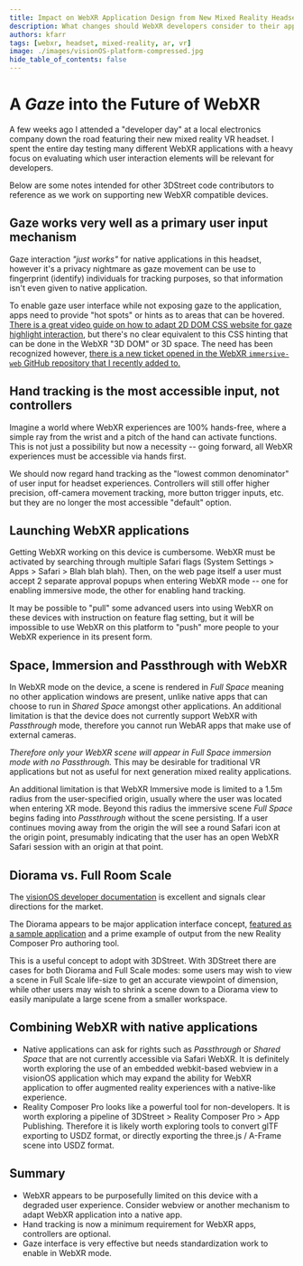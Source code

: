 ```yaml
---
title: Impact on WebXR Application Design from New Mixed Reality Headsets
description: What changes should WebXR developers consider to their application given new devices coming to market? 
authors: kfarr
tags: [webxr, headset, mixed-reality, ar, vr]
image: ./images/visionOS-platform-compressed.jpg
hide_table_of_contents: false
---
```


# A *Gaze* into the Future of WebXR
A few weeks ago I attended a "developer day" at a local electronics company down the road featuring their new mixed reality VR headset. I spent the entire day testing many different WebXR applications with a heavy focus on evaluating which user interaction elements will be relevant for developers.

Below are some notes intended for other 3DStreet code contributors to reference as we work on supporting new WebXR compatible devices.

<!-- truncate -->

## Gaze works very well as a primary user input mechanism
Gaze interaction *"just works"* for native applications in this headset, however it's a privacy nightmare as gaze movement can be use to fingerprint (identify) individuals for tracking purposes, so that information isn't even given to native application. 

To enable gaze user interface while not exposing gaze to the application, apps need to provide "hot spots" or hints as to areas that can be hovered. [There is a great video guide on how to adapt 2D DOM CSS website for gaze highlight interaction](https://developer.apple.com/videos/play/wwdc2023/10279/), but there's no clear equivalent to this CSS hinting that can be done in the WebXR "3D DOM" or 3D space. The need has been recognized however, [there is a new ticket opened in the WebXR `immersive-web` GitHub repository that I recently added to.](https://github.com/immersive-web/proposals/issues/86)

## Hand tracking is the most accessible input, not controllers
Imagine a world where WebXR experiences are 100% hands-free, where a simple ray from the wrist and a pitch of the hand can activate functions. This is not just a possibility but now a necessity -- going forward, all WebXR experiences must be accessible via hands first.

We should now regard hand tracking as the "lowest common denominator" of user input for headset experiences. Controllers will still offer higher precision, off-camera movement tracking, more button trigger inputs, etc. but they are no longer the most accessible "default" option.

## Launching WebXR applications
Getting WebXR working on this device is cumbersome. WebXR must be activated by searching through multiple Safari flags (System Settings > Apps > Safari > Blah blah blah). Then, on the web page itself a user must accept 2 separate approval popups when entering WebXR mode -- one for enabling immersive mode, the other for enabling hand tracking.

It may be possible to "pull" some advanced users into using WebXR on these devices with instruction on feature flag setting, but it will be impossible to use WebXR on this platform to "push" more people to your WebXR experience in its present form.

## Space, Immersion and Passthrough with WebXR
In WebXR mode on the device, a scene is rendered in _Full Space_ meaning no other application windows are present, unlike native apps that can choose to run in _Shared Space_ amongst other applications. An additional limitation is that the device does not currently support WebXR with _Passthrough_ mode, therefore you cannot run WebAR apps that make use of external cameras.

*Therefore only your WebXR scene will appear in _Full Space_ immersion mode with no _Passthrough_.* This may be desirable for traditional VR applications but not as useful for next generation mixed reality applications.

An additional limitation is that WebXR Immersive mode is limited to a 1.5m radius from the user-specified origin, usually where the user was located when entering XR mode. Beyond this radius the immersive scene _Full Space_ begins fading into _Passthrough_ without the scene persisting. If a user continues moving away from the origin the will see a round Safari icon at the origin point, presumably indicating that the user has an open WebXR Safari session with an origin at that point.

## Diorama vs. Full Room Scale
The [visionOS developer documentation](https://developer.apple.com/documentation/visionos/) is excellent and signals clear directions for the market.

The Diorama appears to be major application interface concept, [featured as a sample application](https://developer.apple.com/documentation/visionos/diorama) and a prime example of output from the new Reality Composer Pro authoring tool.

This is a useful concept to adopt with 3DStreet. With 3DStreet there are cases for both Diorama and Full Scale modes: some users may wish to view a scene in Full Scale life-size to get an accurate viewpoint of dimension, while other users may wish to shrink a scene down to a Diorama view to easily manipulate a large scene from a smaller workspace.

## Combining WebXR with native applications
* Native applications can ask for rights such as _Passthrough_ or _Shared Space_ that are not currently accessible via Safari WebXR. It is definitely worth exploring the use of an embedded webkit-based webview in a visionOS application which may expand the ability for WebXR application to offer augmented reality experiences with a native-like experience.
* Reality Composer Pro looks like a powerful tool for non-developers. It is worth exploring a pipeline of 3DStreet > Reality Composer Pro > App Publishing. Therefore it is likely worth exploring tools to convert glTF exporting to USDZ format, or directly exporting the three.js / A-Frame scene into USDZ format.

## Summary
* WebXR appears to be purposefully limited on this device with a degraded user experience. Consider webview or another mechanism to adapt WebXR application into a native app.
* Hand tracking is now a minimum requirement for WebXR apps, controllers are optional.
* Gaze interface is very effective but needs standardization work to enable in WebXR mode.